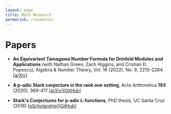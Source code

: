 ```yaml
---
layout: page
title: Math Research
permalink: /research/
---
```


# Papers

* **An Equivariant Tamagawa Number Formula for Drinfeld Modules and Applications** (with  Nathan Green, Zach Higgins, and Cristian D. Popescu), Algebra & Number Theory, Vol. 16 (2022), No. 9, 2215–2264 [[arXiv](https://arxiv.org/abs/2004.05144)]

* **A p-adic Stark conjecture in the rank one setting**, Acta Arithmetica **193** (2020), 369-417 [[arXiv](https://arxiv.org/abs/1904.10561)][[GitHub](https://github.com/Joe-Ferrara/p-adicStarkExamples)]

* **Stark's Conjectures for p-adic L-functions**, PhD thesis, UC Santa Cruz (2018) [[eScholarship](https://escholarship.org/uc/item/4qv5b8tz#main)][[GitHub](https://github.com/Joe-Ferrara/p-adicStarkExamples)]
